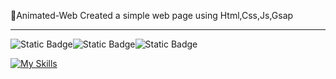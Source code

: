 👋Animated-Web
Created a simple web page using Html,Css,Js,Gsap

<hr>
<!DOCTYPE html>
<html lang="en">
<head>
  <meta charset="UTF-8" />
  
  <meta name="viewport" content="width=device-width,initial-scale=1" />
  <meta name="description" content="" />
  <link rel="icon" href="favicon.png">
</head>
<body>
  <img style={display:flex} alt="Static Badge" src="https://img.shields.io/badge/contributors-blue"><img style={display:flex} alt="Static Badge" src="https://img.shields.io/badge/twitter-blue-10"><img style={display:flex} alt="Static Badge" src="https://img.shields.io/badge/color-blue-nothing">



[![My Skills](https://skills.thijs.gg/icons?i=js,html,css,wasm)](https://skills.thijs.gg)
</body>
</html>





